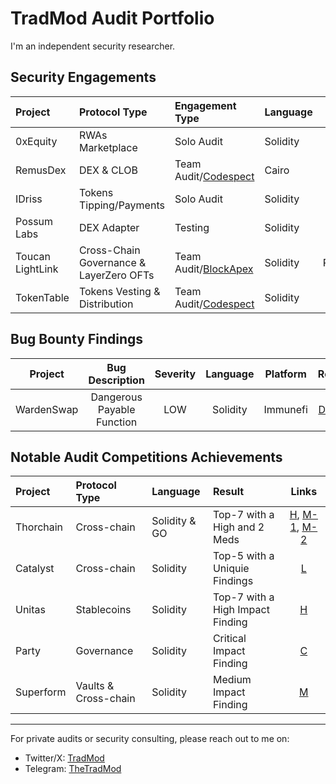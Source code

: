 # TradMod Audit Portfolio
I'm an independent security researcher.

## Security Engagements
| Project | Protocol Type | Engagement Type | Language | Report |
|:-|:-|:-|:-|:-:|
| 0xEquity | RWAs Marketplace | Solo Audit | Solidity | [Link](https://github.com/TradMod/Security-Audits/blob/main/Audits/0xEquityAuditReport.md) |
| RemusDex | DEX & CLOB | Team Audit/[Codespect](https://codespect.net/) | Cairo | [Link](https://github.com/CODESPECT-security/audit-reports/blob/main/004_CODESPECT_REMUSDEX_AUDIT.pdf) |
| IDriss | Tokens Tipping/Payments | Solo Audit | Solidity | [Link](https://github.com/TradMod/Security-Audits/blob/main/Audits/IDrissAuditFindings.md) |
| Possum Labs | DEX Adapter | Testing | Solidity | [Link](https://github.com/TradMod/Security-Audits/blob/main/Testing/PossumLabsTestingReport.md) |
| Toucan LightLink | Cross-Chain Governance & LayerZero OFTs | Team Audit/[BlockApex](https://blockapex.io/) | Solidity | PRIVATE |
| TokenTable | Tokens Vesting & Distribution | Team Audit/[Codespect](https://codespect.net/) | Solidity | [Link](https://github.com/CODESPECT-security/audit-reports/blob/main/013_CODESPECT_TOKENTABLE_UNLOCKERV2_EVM.pdf) |

## Bug Bounty Findings
| Project | Bug Description | Severity | Language | Platform | Report |
|:-:|:-:|:-:|:-:|:-:|:-:|
| WardenSwap | Dangerous Payable Function | LOW | Solidity | Immunefi | [Details](https://github.com/TradMod/Security-Audits/blob/main/BugBounty/WardenSwapBugReport.md) |

## Notable Audit Competitions Achievements 
| Project | Protocol Type | Language | Result | Links |
|:-|:-|:-|:-|:-:|
| Thorchain | Cross-chain | Solidity & GO | Top-7 with a High and 2 Meds | [H](https://github.com/code-423n4/2024-06-thorchain-findings/issues/17), [M-1](https://github.com/code-423n4/2024-06-thorchain-findings/issues/55), [M-2](https://github.com/code-423n4/2024-06-thorchain-findings/issues/44) | 
| Catalyst | Cross-chain | Solidity | Top-5 with a Uniquie Findings | [L](https://github.com/hats-finance/Catalyst-Exchange-0x3026c1ea29bf1280f99b41934b2cb65d053c9db4/issues/11) | 
| Unitas | Stablecoins | Solidity | Top-7 with a High Impact Finding | [H](https://github.com/sherlock-audit/2023-04-unitasprotocol-judging/issues/105) | 
| Party | Governance | Solidity | Critical Impact Finding | [C](https://github.com/code-423n4/2023-10-party-findings/issues/370) | 
| Superform | Vaults & Cross-chain | Solidity | Medium Impact Finding | [M](https://github.com/superform-xyz/superform-core/blob/main/security-review/2023-12-cantina-competition.md#medium-risk) | 

<!-- ## Testimonials & Feedbacks
Soon InShaaAllah -->

<!-- ## Profiles
- [Cantina](https://cantina.xyz/u/TradMod)
- [Code4rena](https://code4rena.com/@TradMod)
- [Sherlock](https://audits.sherlock.xyz/watson/TradMod) -->
---
For private audits or security consulting, please reach out to me on:
- Twitter/X: [TradMod](https://x.com/TheTradMod)
- Telegram: [TheTradMod](https://t.me/TheTradMod)
